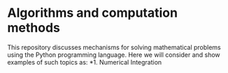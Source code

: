 # Algorithms and computation methods

This repository discusses mechanisms for solving mathematical problems using the Python programming language. Here we will consider and show examples of such topics as: 
*1. Numerical Integration
